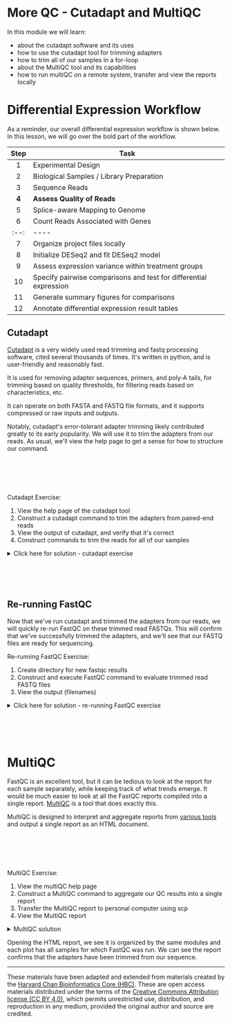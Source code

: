 # More QC - Cutadapt and MultiQC

In this module we will learn:
* about the cutadapt software and its uses
* how to use the cutadapt tool for trimming adapters
* how to trim all of our samples in a for-loop
* about the MultiQC tool and its capabilities
* how to run multiQC on a remote system, transfer and view the reports locally

# Differential Expression Workflow

As a reminder, our overall differential expression workflow is shown below. In this lesson, we will go over the bold part of the workflow.

| Step | Task |
| :--: | ---- |
| 1 | Experimental Design |
| 2 | Biological Samples / Library Preparation |
| 3 | Sequence Reads |
| **4** | **Assess Quality of Reads** |
| 5 | Splice-aware Mapping to Genome |
| 6 | Count Reads Associated with Genes |
| :--: | ---- |
| 7 | Organize project files locally |
| 8 | Initialize DESeq2 and fit DESeq2 model |
| 9 | Assess expression variance within treatment groups |
| 10 | Specify pairwise comparisons and test for differential expression |
| 11 | Generate summary figures for comparisons |
| 12 | Annotate differential expression result tables |

## Cutadapt

[Cutadapt](https://cutadapt.readthedocs.io/en/stable/) is a very widely used read trimming and fastq processing software, cited several thousands of times. It's written in python, and is user-friendly and reasonably fast.

It is used for removing adapter sequences, primers, and poly-A tails, for trimming based on quality thresholds, for filtering reads based on characteristics, etc.

It can operate on both FASTA and FASTQ file formats, and it supports compressed or raw inputs and outputs.

Notably, cutadapt's error-tolerant adapter trimming likely contributed greatly to its early popularity. We will use it to trim the adapters from our reads. As usual, we'll view the help page to get a sense for how to structure our command.

<br>
<br>
<br>
<br>

Cutadapt Exercise:

1. View the help page of the cutadapt tool
2. Construct a cutadapt command to trim the adapters from paired-end reads
3. View the output of cutadapt, and verify that it's correct
4. Construct commands to trim the reads for all of our samples

<details>
<summary>Click here for solution - cutadapt exercise</summary>

1. Log back in to aws instance with `ssh <username>@50.17.210.255`

2. View cutadapt help page

        cutadapt --help | less
        # Will need to type `q` to exit from `less`

3. Trim the adapters from sample_01 with cutadapt

        # Need to create directory for trimmed outputs
        mkdir ~/analysis/trimmed

        cutadapt -a AGATCGGAAGAG -A AGATCGGAAGAG -o ~/analysis/trimmed/sample_01.trimmed.fastq.gz -p ~/analysis/trimmed/sample_01_R2.trimmed.fastq.gz ~/data/reads/sample_01_R1.fastq.gz ~/data/reads/sample_01_R2.fastq.gz

4. View cutadapt output

        ls -l ~/analysis/trimmed

5. Construct commands to trim the reads for all of our samples

Note: We're re-using the same command. We can update `$SAMPLE`, then press 'up' to re-run cutadapt command with newly defined variable.

        SAMPLE=sample_02
        cutadapt -a AGATCGGAAGAG -A AGATCGGAAGAG -o ~/analysis/trimmed/${SAMPLE}_R1.trimmed.fastq.gz -p ~/analysis/trimmed/${SAMPLE}_R2.trimmed.fastq.gz ~/data/reads/${SAMPLE}_R1.fastq.gz ~/data/reads/${SAMPLE}_R2.fastq.gz

        SAMPLE=sample_03
        cutadapt -a AGATCGGAAGAG -A AGATCGGAAGAG -o ~/analysis/trimmed/${SAMPLE}_R1.trimmed.fastq.gz -p ~/analysis/trimmed/${SAMPLE}_R2.trimmed.fastq.gz ~/data/reads/${SAMPLE}_R1.fastq.gz ~/data/reads/${SAMPLE}_R2.fastq.gz

        SAMPLE=sample_04
        cutadapt -a AGATCGGAAGAG -A AGATCGGAAGAG -o ~/analysis/trimmed/${SAMPLE}_R1.trimmed.fastq.gz -p ~/analysis/trimmed/${SAMPLE}_R2.trimmed.fastq.gz ~/data/reads/${SAMPLE}_R1.fastq.gz ~/data/reads/${SAMPLE}_R2.fastq.gz


</details>

<br>
<br>
<br>
<br>

## Re-running FastQC

Now that we've run cutadapt and trimmed the adapters from our reads, we will quickly re-run FastQC on these trimmed read FASTQs. This will confirm that we've successfully trimmed the adapters, and we'll see that our FASTQ files are ready for sequencing.

Re-running FastQC Exercise:

1. Create directory for new fastqc results
2. Construct and execute FastQC command to evaluate trimmed read FASTQ files
3. View the output (filenames)


<details>
<summary>Click here for solution - re-running FastQC exercise</summary>

1. Create directory for new fastqc results

        mkdir ~/analysis/fastqc_trimmed

2. FastQC command to evaluate trimmed FASTQ files

        fastqc -o ~/analysis/fastqc_trimmed ~/analysis/trimmed/*.fastq.gz


</details>

<br>
<br>
<br>
<br>

# MultiQC

FastQC is an excellent tool, but it can be tedious to look at the report for each sample separately, while keeping track of what trends emerge. It would be much easier to look at all the FastQC reports compiled into a single report. [MultiQC](https://multiqc.info/) is a tool that does exactly this.

MultiQC is designed to interpret and aggregate reports from [various tools](https://multiqc.info/#supported-tools) and output a single report as an HTML document.

<br>
<br>
<br>
<br>

MultiQC Exercise:

1. View the multiQC help page
2. Construct a MultiQC command to aggregate our QC results into a single report
3. Transfer the MultiQC report to personal computer using scp
4. View the MultiQC report

<details>
<summary>MultiQC solution</summary>

1. View MultiQC help page

        multiqc --help | less
        # Will need to type `q` to exit from `less`

2. MultiQC command to process our trimmed read results

        multiqc --outdir ~/analysis/multiqc ~/analysis/fastqc_trimmed/

3. Log out of aws instance and use scp to transfer MultiQC report to local computer

        exit # log out from remote

        # Now on local
        scp <username>@50.17.210.255:~/analysis/multiqc/multiqc_report.html ~/workshop_rsd/

4. View MultiQC report
Use GUI file manager to find your ~/workshop_rsd folder
Double-click multiqc_report.html (open it with an internet browser)

</details>

Opening the HTML report, we see it is organized by the same modules and each plot has all samples for which FastQC was run. We can see the report confirms that the adapters have been trimmed from our sequence.

---

These materials have been adapted and extended from materials created by the [Harvard Chan Bioinformatics Core (HBC)](http://bioinformatics.sph.harvard.edu/). These are open access materials distributed under the terms of the [Creative Commons Attribution license (CC BY 4.0)](http://creativecommons.org/licenses/by/4.0/), which permits unrestricted use, distribution, and reproduction in any medium, provided the original author and source are credited.
